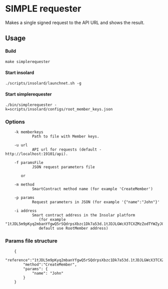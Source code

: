 SIMPLE requester
===============
   Makes a single signed request to the API URL and shows the result.

Usage
----------
#### Build

    make simplerequester
   
#### Start insolard

    ./scripts/insolard/launchnet.sh -g
   
#### Start simplerequester

    ./bin/simplerequester -k=scripts/insolard/configs/root_member_keys.json

### Options

        -k memberkeys
                Path to file with Member keys.

        -u url
                API url for requests (default - http://localhost:19101/api).

        -f paramsFile
                JSON request parameters file
  
           or

        -m method 
                SmartContract method name (for example 'CreateMember')
                
        -p params  
                Request parameters in JSON (for example '{"name":"John"}'

        -i address 
                Smart contract address in the Insolar platform 
                   (for example "1tJDL5m9pKyq2mbanYfgwQ5rSQdrpsXbzc1Dk7a53d.1tJDJLGWcX3TCXZMzZodTYWZyJGVdsajgGqyq8Vidw",
                   default use RootMember address)


### Params file structure

        {
    	    "reference":"1tJDL5m9pKyq2mbanYfgwQ5rSQdrpsXbzc1Dk7a53d.1tJDJLGWcX3TCXZMzZodTYWZyJGVdsajgGqyq8Vidw",
        	"method":"CreateMember",
        	"params": {
    	        "name": "John"
        	}
        }
